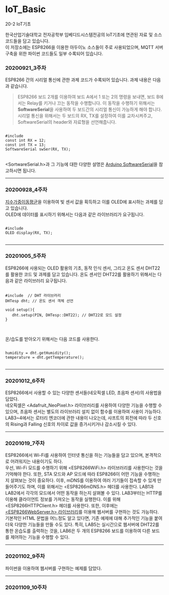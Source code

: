 # IoT_Basic
20-2 IoT기초   
   
한국산업기술대학교 전자공학부 임베디드시스템전공의 IoT기초에 연관된 자료 및 소스코드들을 담고 있습니다.   
이 저장소에는 ESP8266을 이용한 아두이노 소스들이 주로 사용되었으며, MQTT 서버 구축을 위한 파이썬 코드들도 일부 수록되어 있습니다.
   
### 20200921_3주차
ESP8266 간의 시리얼 통신에 관한 과제 코드가 수록되어 있습니다. 과제 내용은 다음과 같습니다.
> ESP8266 보드 2개를 이용하여 보드 A에서 1 또는 2의 명령을 보내면, 보드 B에서는 Relay를 키거나 끄는 동작을 수행합니다.
이 동작을 수행하기 위해서는 **SoftwareSerial**을 사용하여 두 보드간의 시리얼 통신이 가능하게 해야 합니다.   
시리얼 통신을 위해서는 두 보드의 RX, TX를 설정하여 이를 교차시켜주고, SoftwareSerial의 header와 자료형을 선언해줍니다.
<pre>
<code>
#include <SoftwareSerial.h>
const int RX = 12;
const int TX = 13;
SoftwareSerial swSer(RX, TX);
</code>
</pre>
<SortwareSerial.h>과 그 기능에 대한 다양한 설명은 [Arduino SoftwareSerial](https://www.arduino.cc/en/Reference/softwareSerial)을 참고하시면 됩니다.
*****

### 20200928_4주차
[지수가중이동평균](https://en.wikipedia.org/wiki/Moving_average)을 이용하여 빛 센서 값을 획득하고 이를 OLED에 표시하는 과제를 담고 있습니다.   
OLED에 데이터를 표시하기 위해서는 다음과 같은 라이브러리가 요구됩니다.
<pre>
<code>
#include <OLED.h>
OLED display(RX, TX);
</code>
</pre>
*****

### 20201005_5주차
ESP8266에 사용되는 OLED 활용의 기초, 동작 인식 센서, 그리고 온도 센서 DHT22를 활용한 코드 및 과제를 담고 있습니다.
온도 센서인 DHT22를 활용하기 위해서는 다음과 같은 라이브러리 요구됩니다.
<pre>
<code>
#include <DHTesp.h> // DHT 라이브러리
DHTesp dht; // 온도 센서 객체 선언

void setup(){
   dht.setup(PIN, DHTesp::DHT22); // DHT22로 모드 설정
}

</code>
</pre>

온/습도를 받아오기 위해서는 다음 코드를 사용한다.
<pre>
<code>
humidity = dht.getHumidity();
temperature = dht.getTemperature();
</code>
</pre>
*****

### 20201012_6주차
ESP8266에서 사용할 수 있는 다양한 센서들(네오픽셀 LED, 초음파 센서)의 사용법을 담았다.     
네오픽셀은 <Adafruit_NeoPixel.h> 라이브러리를 사용하여 다양한 기능을 수행할 수 있으며, 초음파 센서는 별도의 라이브러리 설치 없이 함수를 이용하여 사용이 가능하다.
LAB3~4에서는 로터리 엔코더에 관한 내용이 나오는데, 샤프트의 회전에 따라 두 신호의 Rising과 Falling 신호의 차이로 값을 증가시키거나 감소시킬 수 있다.
*****

### 20201019_7주차
ESP8266에서 Wi-Fi를 사용하여 인터넷 통신을 하는 기능들을 담고 있으며, 본격적으로 어려워지는 내용이기도 하다.   
우선, Wi-Fi 모드를 수행하기 위해 <ESP8266WiFi.h> 라이브러리를 사용한다는 것을 기억해야 한다.
또한, STA 모드와 AP 모드에 따라 ESP8266이 어떤 기능을 수행하는지 살펴보는 것이 중요하다.
이후, mDNS를 이용하여 여러 기기들이 접속할 수 있게 만들어주기도 하며, 이를 위해서는 <ESP8266mDNS.h> 헤더를 사용한다.
LAB1과 LAB2에서 각각의 모드에서 어떤 동작을 하는지 살펴볼 수 있다.
LAB3부터는 HTTP를 이용해 클라이언트 정보를 가져오는 동작을 실행한다. 이를 위해 <ESP8266HTTPClient.h> 헤더를 사용한다.
또한, 이후에는 [<ESP8266WebServer.h> 라이브러리](https://github.com/esp8266/Arduino/tree/master/)를 이용해 웹서버를 구현하는 것도 가능하다. 
기본적인 HTML 문법을 어느정도 알고 있다면, 기존 예제에 대해 추가적인 기능을 붙여 더욱 다양한 기능들을 만들 수도 있다.
특히, LAB5는 실시간으로 웹서버에 DHT22를 통한 온습도를 출력하는 것을, LAB6은 두 개의 ESP8266 보드를 이용하여 다른 보드를 제어하는 기능을 수행할 수 있다.
*****

### 20201102_9주차
파이썬을 이용하여 웹서버를 구현하는 예제를 담았다.

*****

### 20201109_10주차
